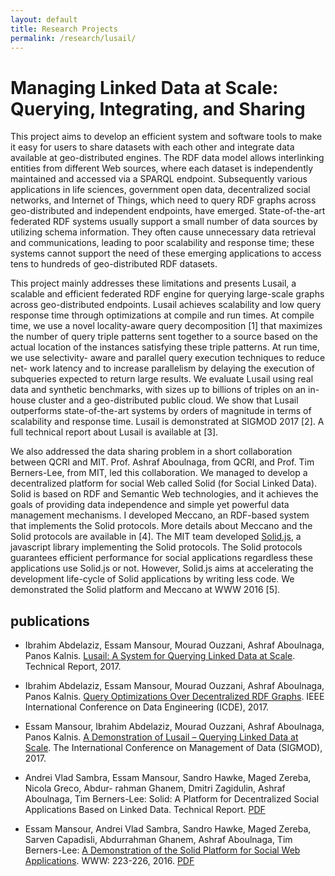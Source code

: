 ```yaml
---
layout: default
title: Research Projects
permalink: /research/lusail/
---
```


# Managing Linked Data at Scale: Querying, Integrating, and Sharing

This project aims to develop an efficient system and software tools to make it easy for users to share datasets with each other and integrate data available at geo-distributed engines. The RDF data model allows interlinking entities from different Web sources, where each dataset is independently maintained and accessed via a SPARQL endpoint. Subsequently various applications in life sciences, government open data, decentralized social networks, and Internet of Things, which need to query RDF graphs across geo-distributed and independent endpoints, have emerged. State-of-the-art federated RDF systems usually support a small number of data sources by utilizing schema information. They often cause unnecessary data retrieval and communications, leading to poor scalability and response time; these systems cannot support the need of these emerging applications to access tens to hundreds of geo-distributed RDF datasets.


This project mainly addresses these limitations and presents Lusail, a scalable and efficient federated RDF engine for querying large-scale graphs across geo-distributed endpoints. Lusail achieves scalability and low query response time through optimizations at compile and run times. At compile time, we use a novel locality-aware query decomposition [1] that maximizes the number of query triple patterns sent together to a source based on the actual location of the instances satisfying these triple patterns. At run time, we use selectivity- aware and parallel query execution techniques to reduce net- work latency and to increase parallelism by delaying the execution of subqueries expected to return large results. We evaluate Lusail using real data and synthetic benchmarks, with sizes up to billions of triples on an in-house cluster and a geo-distributed public cloud. We show that Lusail outperforms state-of-the-art systems by orders of magnitude in terms of scalability and response time. Lusail is demonstrated at SIGMOD 2017 [2]. A full technical report about Lusail is available at [3].    

  
We also addressed the data sharing problem in a short collaboration between QCRI and MIT. Prof. Ashraf Aboulnaga, from QCRI, and  Prof. Tim Berners-Lee, from MIT, led this collaboration. We managed to develop a decentralized platform for social Web called Solid (for Social Linked Data). Solid is based on RDF and Semantic Web technologies, and it achieves the goals of providing data independence and simple yet powerful data management mechanisms. I developed Meccano, an RDF-based system that implements the Solid protocols. More details about Meccano and the Solid protocols are available in [4]. The MIT team developed [Solid.js](https://github.com/solid/solid-client), a javascript library implementing the Solid protocols. The Solid protocols guarantees efficient performance for social applications regardless these applications use Solid.js or not. However, Solid.js aims at accelerating the development life-cycle of Solid applications by writing less code. We demonstrated the Solid platform and Meccano at WWW 2016 [5].



## publications

- Ibrahim Abdelaziz, Essam Mansour, Mourad Ouzzani, Ashraf Aboulnaga, Panos Kalnis. [Lusail: A System for Querying Linked Data at Scale](/publications/paper/LusailTReport.pdf). Technical Report, 2017.

- Ibrahim Abdelaziz, Essam Mansour, Mourad Ouzzani, Ashraf Aboulnaga, Panos Kalnis. [Query Optimizations Over Decentralized RDF Graphs](/publications/paper/icde17_lusail_poster.pdf). IEEE International Conference on Data Engineering (ICDE), 2017.

- Essam Mansour, Ibrahim Abdelaziz, Mourad Ouzzani, Ashraf Aboulnaga, Panos Kalnis. [A Demonstration of Lusail – Querying Linked Data at Scale](/publications/paper/p1603-mansour.pdf). The International Conference on Management of Data  (SIGMOD), 2017.

- Andrei Vlad Sambra, Essam Mansour, Sandro Hawke, Maged Zereba, Nicola Greco, Abdur- rahman Ghanem, Dmitri Zagidulin, Ashraf Aboulnaga, Tim Berners-Lee: Solid: A Platform for Decentralized Social Applications Based on Linked Data. Technical Report. [PDF](/research/lusail/solid_protocols.pdf)

- Essam Mansour, Andrei Vlad Sambra, Sandro Hawke, Maged Zereba, Sarven Capadisli, Abdurrahman Ghanem, Ashraf Aboulnaga, Tim Berners-Lee: [A Demonstration of the Solid Platform for Social Web Applications](http://dl.acm.org/citation.cfm?doid=2872518.2890529). WWW: 223-226, 2016. [PDF](/publications/paper/www16-solid-essam.pdf)
